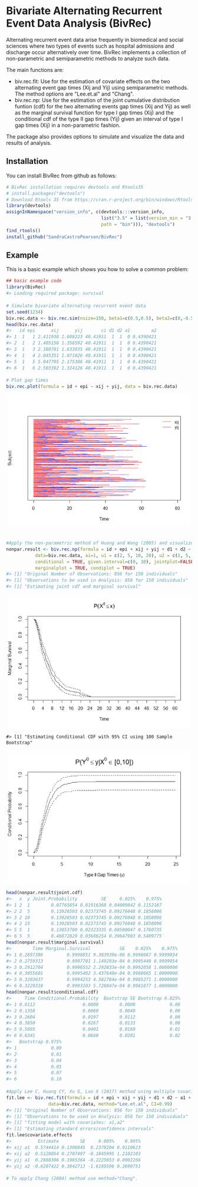 
<!-- README.md is generated from README.Rmd. Please edit that file -->
Bivariate Alternating Recurrent Event Data Analysis (BivRec)
============================================================

Alternating recurrent event data arise frequently in biomedical and social sciences where two types of events such as hospital admissions and discharge occur alternatively over time. BivRec implements a collection of non-parametric and semiparametric methods to analyze such data.

The main functions are:
+ biv.rec.fit: Use for the estimation of covariate effects on the two alternating event gap times (Xij and Yij) using semiparametric methods. The method options are "Lee.et.al" and "Chang".
+ biv.rec.np: Use for the estimation of the joint cumulative distribution funtion (cdf) for the two alternating events gap times (Xij and Yij) as well as the marginal survival function for type I gap times (Xij) and the conditional cdf of the type II gap times (Yij) given an interval of type I gap times (Xij) in a non-parametric fashion.

The package also provides options to simulate and visualize the data and results of analysis.

Installation
------------

You can install BivRec from github as follows:

``` r
# BivRec installation requires devtools and Rtools35
# install.packages("devtools")
# Download Rtools 35 from https://cran.r-project.org/bin/windows/Rtools/
library(devtools)
assignInNamespace("version_info", c(devtools:::version_info, 
                                    list("3.5" = list(version_min = "3.3.0", version_max = "99.99.99", 
                                    path = "bin"))), "devtools")
find_rtools()
install_github("SandraCastroPearson/BivRec")
```

Example
-------

This is a basic example which shows you how to solve a common problem:

``` r
## basic example code
library(BivRec)
#> Loading required package: survival

# Simulate bivariate alternating recurrent event data
set.seed(1234)
biv.rec.data <- biv.rec.sim(nsize=150, beta1=c(0.5,0.5), beta2=c(0,-0.5), tau_c=63, set=1.1)
head(biv.rec.data)
#>   id epi      xij      yij       ci d1 d2 a1        a2
#> 1  1   1 2.411938 1.608223 40.41911  1  1  0 0.4390421
#> 2  1   2 1.405158 1.358592 40.41911  1  1  0 0.4390421
#> 3  1   3 2.188781 1.633935 40.41911  1  1  0 0.4390421
#> 4  1   4 2.045351 1.071826 40.41911  1  1  0 0.4390421
#> 5  1   5 5.047795 2.175306 40.41911  1  1  0 0.4390421
#> 6  1   6 2.503392 1.324126 40.41911  1  1  0 0.4390421

# Plot gap times
biv.rec.plot(formula = id + epi ~ xij + yij, data = biv.rec.data)
```

![](README-example-1.png)

``` r

#Apply the non-parametric method of Huang and Wang (2005) and visualize marginal and conditional results.
nonpar.result <- biv.rec.np(formula = id + epi + xij + yij + d1 + d2 ~ 1,
           data=biv.rec.data, ai=1, u1 = c(2, 5, 10, 20), u2 = c(1, 5, 10, 15),
           conditional = TRUE, given.interval=c(0, 10), jointplot=FALSE,
           marginalplot = TRUE, condiplot = TRUE)
#> [1] "Original Number of Observations: 856 for 150 individuals"
#> [1] "Observations to be used in Analysis: 856 for 150 individuals"
#> [1] "Estimating joint cdf and marginal survival"
```

![](README-example-2.png)

    #> [1] "Estimating Conditional CDF with 95% CI using 100 Sample Bootstrap"

![](README-example-3.png)

``` r
head(nonpar.result$joint.cdf)
#>   x  y Joint.Probability         SE     0.025%    0.975%
#> 1 2  1        0.07765854 0.01916368 0.04009842 0.1152187
#> 2 2  5        0.13928503 0.02373745 0.09276048 0.1858096
#> 3 2 10        0.13928503 0.02373745 0.09276048 0.1858096
#> 4 2 15        0.13928503 0.02373745 0.09276048 0.1858096
#> 5 5  1        0.13053700 0.02323335 0.08500047 0.1760735
#> 6 5  5        0.46872829 0.03686254 0.39647903 0.5409775
head(nonpar.result$marginal.survival)
#>        Time Marginal.Survival           SE    0.025%    0.975%
#> 1 0.2697386         0.9998851 9.383939e-06 0.9998667 0.9999034
#> 2 0.2759313         0.9997701 1.149293e-04 0.9995449 0.9999954
#> 3 0.2912704         0.9996552 2.292833e-04 0.9992058 1.0000000
#> 4 0.3055601         0.9995402 3.437648e-04 0.9988665 1.0000000
#> 5 0.3203637         0.9994253 4.582784e-04 0.9985271 1.0000000
#> 6 0.3229318         0.9993103 5.728047e-04 0.9981877 1.0000000
head(nonpar.result$conditional.cdf)
#>     Time Conditional.Probability  Bootstrap SE Bootstrap 0.025%
#> 1 0.0112                  0.0000        0.0000             0.00
#> 2 0.1358                  0.0060        0.0040             0.00
#> 3 0.2604                  0.0197        0.0112             0.00
#> 4 0.3850                  0.0267        0.0133             0.00
#> 5 0.5095                  0.0401        0.0160             0.01
#> 6 0.6341                  0.0660        0.0201             0.02
#>   Bootstrap 0.975%
#> 1             0.00
#> 2             0.01
#> 3             0.04
#> 4             0.05
#> 5             0.07
#> 6             0.10

#Apply Lee C, Huang CY, Xu G, Luo X (2017) method using multiple covariates.
fit.lee <- biv.rec.fit(formula = id + epi + xij + yij + d1 + d2 ~ a1 + a2,
                data=biv.rec.data, method="Lee.et.al", CI=0.99)
#> [1] "Original Number of Observations: 856 for 150 individuals"
#> [1] "Observations to be used in Analysis: 856 for 150 individuals"
#> [1] "fitting model with covariates: a1,a2"
#> [1] "Estimating standard errors/confidence intervals"
fit.lee$covariate.effects
#>          Estimate        SE     0.005%    0.995%
#> xij a1  0.5744414 0.1306845  0.2378204 0.9110623
#> xij a2  0.5128054 0.2707497 -0.1845995 1.2102103
#> yij a1  0.2888306 0.1985364 -0.2225653 0.8002266
#> yij a2 -0.6207422 0.3842713 -1.6105596 0.3690751

# To apply Chang (2004) method use method="Chang".
```
